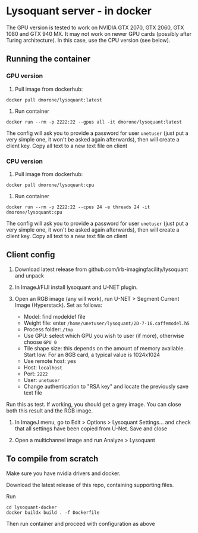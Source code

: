 # Lysoquant server - in docker

The GPU version is tested to work on NVIDIA GTX 2070, GTX 2060, GTX 1080 and GTX 940 MX. It may not work on newer GPU cards (possibly after Turing architecture). In this case, use the CPU version (see below).

## Running the container

### GPU version

1. Pull image from dockerhub:

```
docker pull dmorone/lysoquant:latest
```

1. Run container

```
docker run --rm -p 2222:22 --gpus all -it dmorone/lysoquant:latest
```

The config will ask you to provide a password for user `unetuser` (just put a very simple one, it won't be asked again afterwards), then will create a client key. Copy all text to a new text file on client

### CPU version

1. Pull image from dockerhub:

```
docker pull dmorone/lysoquant:cpu
```

1. Run container

```
docker run --rm -p 2222:22 --cpus 24 -e threads 24 -it dmorone/lysoquant:cpu
```

The config will ask you to provide a password for user `unetuser` (just put a very simple one, it won't be asked again afterwards), then will create a client key. Copy all text to a new text file on client

## Client config

1. Download latest release from github.com/irb-imagingfacility/lysoquant and unpack

1. In ImageJ/FIJI install lysoquant and U-NET plugin. 

1. Open an RGB image (any will work), run U-NET > Segment Current Image (Hyperstack). Set as follows:

	- Model: find modeldef file 
	- Weight file: enter `/home/unetuser/lysoquant/2D-7-16.caffemodel.h5`
	- Process folder: `/tmp`
	- Use GPU: select which GPU you wish to user (if more), otherwise choose `GPU 0`
	- Tile shape size: this depends on the amount of memory available. Start low. For an 8GB card, a typical value is 1024x1024
	- Use remote host: yes
	- Host: `localhost`
	- Port: `2222`
	- User: `unetuser`
	- Change authentication to "RSA key" and locate the previously save text file

Run this as test. If working, you should get a grey image. You can close both this result and the RGB image.

1. In ImageJ menu, go to Edit > Options > Lysoquant Settings... and check that all settings have been copied from U-Net. Save and close

1. Open a multichannel image and run Analyze > Lysoquant


## To compile from scratch

Make sure you have nvidia drivers and docker.

Download the latest release of this repo, containing supporting files. 

Run 

```
cd lysoquant-docker
docker buildx build . -f Dockerfile
```

Then run container and proceed with configuration as above 
